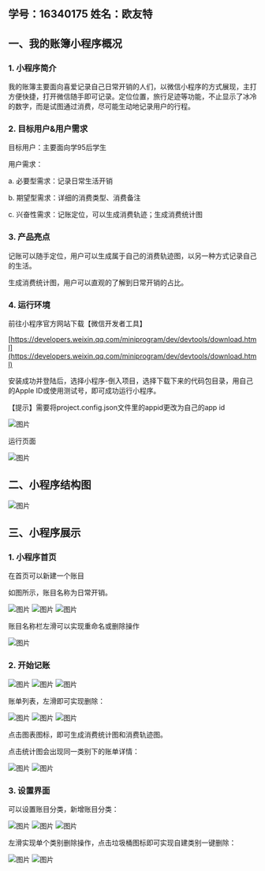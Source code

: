 **学号：16340175**
**姓名：欧友特**
---

## 一、我的账簿小程序概况
### 1. 小程序简介

我的账簿主要面向喜爱记录自己日常开销的人们，以微信小程序的方式展现，主打方便快捷，打开微信随手即可记录。定位位置，旅行足迹等功能，不止显示了冰冷的数字，而是试图通过消费，尽可能生动地记录用户的行程。


### 2. 目标用户&用户需求

目标用户：主要面向学95后学生

用户需求：

a. 必要型需求：记录日常生活开销

b. 期望型需求：详细的消费类型、消费备注

c. 兴奋性需求：记账定位，可以生成消费轨迹；生成消费统计图


### 3. 产品亮点

记账可以随手定位，用户可以生成属于自己的消费轨迹图，以另一种方式记录自己的生活。

生成消费统计图，用户可以直观的了解到日常开销的占比。


### 4. 运行环境

前往小程序官方网站下载【微信开发者工具】

[https://developers.weixin.qq.com/miniprogram/dev/devtools/download.html](https://developers.weixin.qq.com/miniprogram/dev/devtools/download.html)

安装成功并登陆后，选择小程序-倒入项目，选择下载下来的代码包目录，用自己的Apple ID或使用测试号，即可成功运行小程序。

【提示】需要将project.config.json文件里的appid更改为自己的app id

![图片](https://uploader.shimo.im/f/OvnQZnI5zjs2ip4j.png!thumbnail)


运行页面

![图片](https://uploader.shimo.im/f/Bcf9Ciyl9vU1dIXH.png)


## 二、小程序结构图
![图片](https://uploader.shimo.im/f/3SbdR6hdDhkQoZUm.png)


## 三、小程序展示
### 1. 小程序首页

在首页可以新建一个账目

如图所示，账目名称为日常开销。

![图片](https://uploader.shimo.im/f/j7gYBaIBLywGG5OH.png!thumbnail)  ![图片](https://uploader.shimo.im/f/4ElMuCyeMmUYp2sm.png!thumbnail)  ![图片](https://uploader.shimo.im/f/3WZUsLKmA1Qb5ih9.png!thumbnail)

账目名称栏左滑可以实现重命名或删除操作

![图片](https://uploader.shimo.im/f/ouG052D4ICYmGn8z.png!thumbnail)


### 2. 开始记账

![图片](https://uploader.shimo.im/f/LOskAZmfUmsd1dSE.png!thumbnail)  ![图片](https://uploader.shimo.im/f/IIjP6SfQjNoyTmCT.png!thumbnail)  ![图片](https://uploader.shimo.im/f/rYCenfEV9gMEMESU.png!thumbnail)

账单列表，左滑即可实现删除：

![图片](https://uploader.shimo.im/f/fBtSI7wkWsM2J6XN.png!thumbnail)  ![图片](https://uploader.shimo.im/f/ovHiOuvmEU804ET2.png!thumbnail)  ![图片](https://uploader.shimo.im/f/m6uhnavLtS4ixBoz.png!thumbnail)

点击图表图标，即可生成消费统计图和消费轨迹图。

点击统计图会出现同一类别下的账单详情：

![图片](https://uploader.shimo.im/f/Yax8fq0zRGQUjab5.PNG!thumbnail)  ![图片](https://uploader.shimo.im/f/LpMGSq4wjzgUpI83.PNG!thumbnail)


### 3. 设置界面

可以设置账目分类，新增账目分类：

![图片](https://uploader.shimo.im/f/GDvZ8AuiDGcAz0lU.png!thumbnail)  ![图片](https://uploader.shimo.im/f/oqpSd3PElMYouann.png!thumbnail)  ![图片](https://uploader.shimo.im/f/j65y8trJ540MdD4k.png!thumbnail)

左滑实现单个类别删除操作，点击垃圾桶图标即可实现自建类别一键删除：

![图片](https://uploader.shimo.im/f/jWdHNQB3slUUgRAG.png!thumbnail)  ![图片](https://uploader.shimo.im/f/f8gRZdE9CGEnpopr.png!thumbnail)

